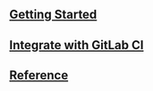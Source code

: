 ## [Getting Started](/cli/overview)

## [Integrate with GitLab CI](/cli/integrate-with-gitlab)

## [Reference](/cli/reference)
